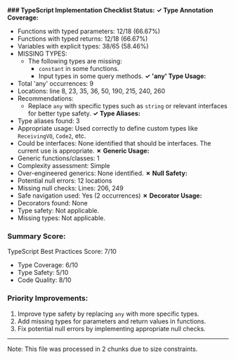 **### TypeScript Implementation Checklist Status:**
**✓ Type Annotation Coverage:**
- Functions with typed parameters: 12/18 (66.67%)
- Functions with typed returns: 12/18 (66.67%)
- Variables with explicit types: 38/65 (58.46%)
- MISSING TYPES:
  - The following types are missing:
    - `constant` in some functions.
    - Input types in some query methods.
**✓ 'any' Type Usage:**
- Total 'any' occurrences: 9
- Locations: line 8, 23, 35, 36, 50, 190, 215, 240, 260
- Recommendations:
  - Replace `any` with specific types such as `string` or relevant interfaces for better type safety.
**✓ Type Aliases:**
- Type aliases found: 3
- Appropriate usage: Used correctly to define custom types like `ReceivingVO`, `Code2`, etc.
- Could be interfaces: None identified that should be interfaces. The current use is appropriate.
**✗ Generic Usage:**
- Generic functions/classes: 1
- Complexity assessment: Simple
- Over-engineered generics: None identified.
**✗ Null Safety:**
- Potential null errors: 12 locations
- Missing null checks: Lines: 206, 249
- Safe navigation used: Yes (2 occurrences)
**✗ Decorator Usage:**
- Decorators found: None
- Type safety: Not applicable.
- Missing types: Not applicable.
### Summary Score:
TypeScript Best Practices Score: 7/10
- Type Coverage: 6/10
- Type Safety: 5/10
- Code Quality: 8/10
### Priority Improvements:
1. Improve type safety by replacing `any` with more specific types.
2. Add missing types for parameters and return values in functions.
3. Fix potential null errors by implementing appropriate null checks.
---
Note: This file was processed in 2 chunks due to size constraints.